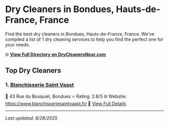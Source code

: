# Dry Cleaners in Bondues, Hauts-de-France, France

Find the best dry cleaners in Bondues, Hauts-de-France, France. We've compiled a list of 1 dry cleaning services to help you find the perfect one for your needs.

🌐 **[View Full Directory on DryCleanersNear.com](https://drycleanersnear.com/city/France/Hauts-de-France/Bondues)**

## Top Dry Cleaners

### 1. [Blanchisserie Saint Vaast](https://drycleanersnear.com/dryCleaner/68ae67e2c95ff2c6096b1a17/blanchisserie-saint-vaast)
📍 43 Rue du Bosquiel, Bondues
⭐ Rating: 2.8/5
🌐 Website: https://www.blanchisseriesaintvaast.fr/
🔗 [View Full Details](https://drycleanersnear.com/dryCleaner/68ae67e2c95ff2c6096b1a17/blanchisserie-saint-vaast)


---

*Last updated: 8/28/2025*
